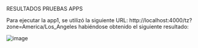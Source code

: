 RESULTADOS PRUEBAS APPS

Para ejecutar la app1, se utilizó la siguiente URL:
http://localhost:4000/tz?zone=America/Los_Angeles
habiéndose obtenido el siguiente resultado:

![image](https://github.com/user-attachments/assets/b46ef539-d9bc-421c-a912-7278ed5e8809)
